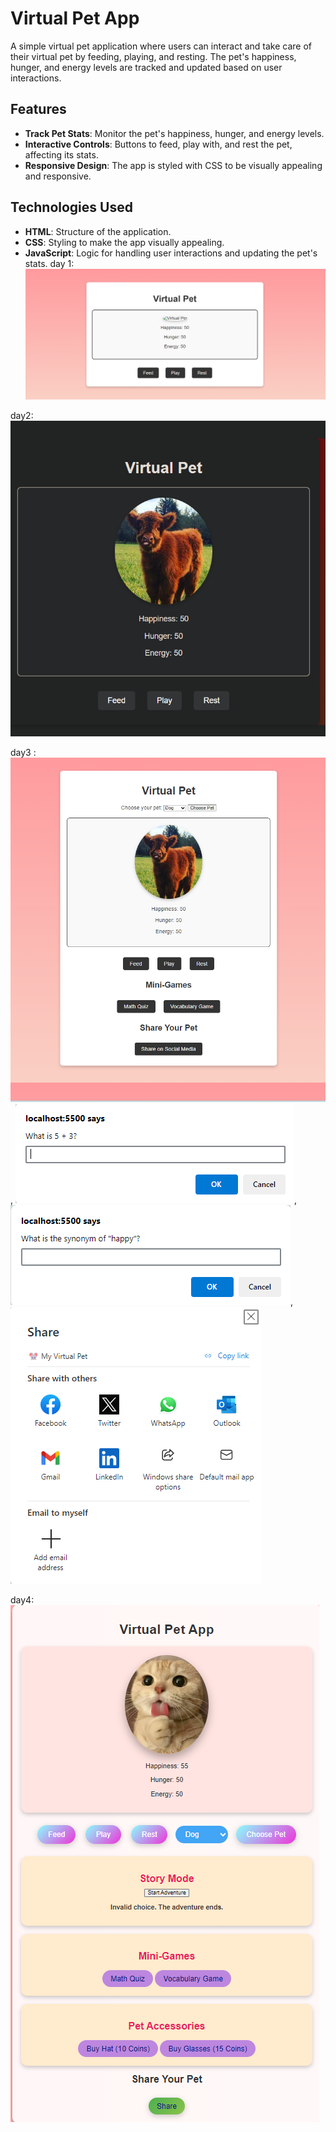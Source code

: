 # Virtual Pet App

A simple virtual pet application where users can interact and take care of their virtual pet by feeding, playing, and resting. The pet's happiness, hunger, and energy levels are tracked and updated based on user interactions.

## Features

- **Track Pet Stats**: Monitor the pet's happiness, hunger, and energy levels.
- **Interactive Controls**: Buttons to feed, play with, and rest the pet, affecting its stats.
- **Responsive Design**: The app is styled with CSS to be visually appealing and responsive.

## Technologies Used

- **HTML**: Structure of the application.
- **CSS**: Styling to make the app visually appealing.
- **JavaScript**: Logic for handling user interactions and updating the pet's stats.
day 1: ![alt text](img/day1.png)

day2: ![alt text](img/day2.png)

day3 : ![alt text](img/day3.png), ![alt text](img/day3.2.png), ![alt text](img/day3.3.png), ![alt text](img/day3.4.png)


day4: ![ ](image.png)